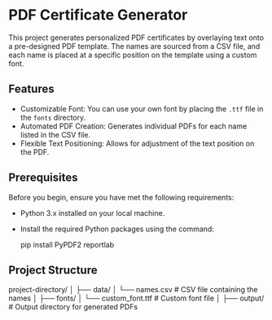 PDF Certificate Generator
==========================

This project generates personalized PDF certificates by overlaying text onto a pre-designed PDF template. The names are sourced from a CSV file, and each name is placed at a specific position on the template using a custom font.

Features
--------

- Customizable Font: You can use your own font by placing the `.ttf` file in the `fonts` directory.
- Automated PDF Creation: Generates individual PDFs for each name listed in the CSV file.
- Flexible Text Positioning: Allows for adjustment of the text position on the PDF.

Prerequisites
-------------

Before you begin, ensure you have met the following requirements:

- Python 3.x installed on your local machine.
- Install the required Python packages using the command:

  pip install PyPDF2 reportlab

Project Structure
-----------------

project-directory/
│
├── data/
│   └── names.csv                     # CSV file containing the names
│
├── fonts/
│   └── custom_font.ttf               # Custom font file
│
├── output/                           # Output directory for generated PDFs

